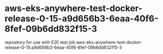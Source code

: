 # aws-eks-anywhere-test-docker-release-0-15-a9d656b3-6eaa-40f6-8fef-09b6dd832f15-3
repository for use with E2E test job aws-eks-anywhere-test-docker-release-0-15:a9d656b3-6eaa-40f6-8fef-09b6dd832f15-3
